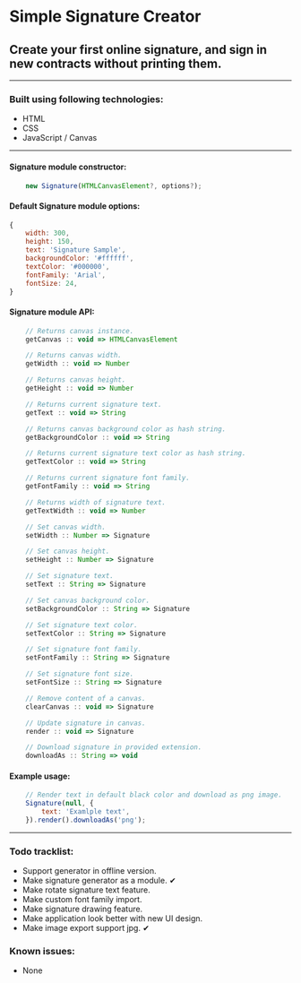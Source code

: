 # Simple Signature Creator

## Create your first online signature, and sign in new contracts without printing them.

---

### Built using following technologies:

- HTML
- CSS
- JavaScript / Canvas

---

#### Signature module constructor:

```javascript
    new Signature(HTMLCanvasElement?, options?);
```

#### Default Signature module options:

```javascript
{
    width: 300,
    height: 150,
    text: 'Signature Sample',
    backgroundColor: '#ffffff',
    textColor: '#000000',
    fontFamily: 'Arial',
    fontSize: 24,
}
```

#### Signature module API:

```javascript
    // Returns canvas instance.
    getCanvas :: void => HTMLCanvasElement

    // Returns canvas width.
    getWidth :: void => Number

    // Returns canvas height.
    getHeight :: void => Number

    // Returns current signature text.
    getText :: void => String

    // Returns canvas background color as hash string.
    getBackgroundColor :: void => String

    // Returns current signature text color as hash string.
    getTextColor :: void => String

    // Returns current signature font family.
    getFontFamily :: void => String

    // Returns width of signature text.
    getTextWidth :: void => Number

    // Set canvas width.
    setWidth :: Number => Signature

    // Set canvas height.
    setHeight :: Number => Signature

    // Set signature text.
    setText :: String => Signature

    // Set canvas background color.
    setBackgroundColor :: String => Signature

    // Set signature text color.
    setTextColor :: String => Signature

    // Set signature font family.
    setFontFamily :: String => Signature

    // Set signature font size.
    setFontSize :: String => Signature

    // Remove content of a canvas.
    clearCanvas :: void => Signature

    // Update signature in canvas.
    render :: void => Signature

    // Download signature in provided extension.
    downloadAs :: String => void
```

#### Example usage:

```javascript
    // Render text in default black color and download as png image.
    Signature(null, {
        text: 'Examlple text',
    }).render().downloadAs('png');
```

---

### Todo tracklist:

- Support generator in offline version.
- Make signature generator as a module. ✔
- Make rotate signature text feature.
- Make custom font family import.
- Make signature drawing feature.
- Make application look better with new UI design.
- Make image export support jpg. ✔

### Known issues:

- None

